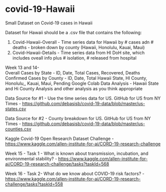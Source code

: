 # covid-19-Hawaii
Small Dataset on Covid-19  cases in Hawaii

Dataset for Hawaii should be a .csv file that contains the following:

1. Covid-Hawaii-Overall - Time series data for Hawaii by # cases adn # deaths - broken down by county (Hawaii, Honolulu, Kauai, Maui)
2. Covid-Hawaii-Details - Time series data from HI DoH site, which includes oveall info plus # isolation, # released from hospital

Week 13 and 14-  
Overall Cases by State - ID, Date, Total Cases, Recovered, Deaths
Confirmed Cases by County - ID, Date, Total Hawaii State, HI County, Honolulu,, Kauai, Maui, Pending 
Google Colab Data Analysis - Hawaii State and Hi County Analysis and other analysis as you think appropriate

Data Source for #1 - Use the time series data for US. GitHub for US from NY Times - https://github.com/debasisb/covid-19-data/blob/master/us-states.csv

Data Source for #2 - County breakdown for US. GitHub for US from NY Times - https://github.com/debasisb/covid-19-data/blob/master/us-counties.csv

Kaggle Covid-19 Open Research Dataset Challenge - https://www.kaggle.com/allen-institute-for-ai/CORD-19-research-challenge

Week 15 - Task 1 - What is known about transmission, incubation, and environmental stability? - https://www.kaggle.com/allen-institute-for-ai/CORD-19-research-challenge/tasks?taskId=568

Week 16 - Task 2- What do we know about COVID-19 risk factors? - https://www.kaggle.com/allen-institute-for-ai/CORD-19-research-challenge/tasks?taskId=558

